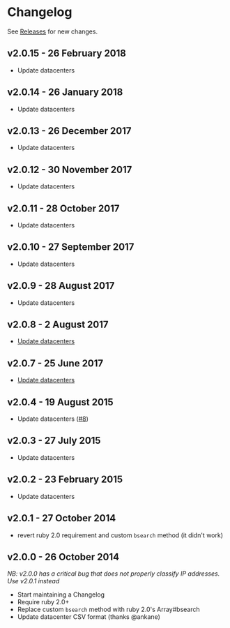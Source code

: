 # Changelog

See [Releases](https://github.com/kickstarter/ipcat-ruby/releases) for new
changes.

## v2.0.15 - 26 February 2018

- Update datacenters

## v2.0.14 - 26 January 2018

- Update datacenters

## v2.0.13 - 26 December 2017

- Update datacenters

## v2.0.12 - 30 November 2017

- Update datacenters

## v2.0.11 - 28 October 2017

- Update datacenters

## v2.0.10 - 27 September 2017

- Update datacenters

## v2.0.9 - 28 August 2017

- Update datacenters

## v2.0.8 - 2 August 2017

- [Update datacenters](https://github.com/kickstarter/ipcat-ruby/pull/19)

## v2.0.7 - 25 June 2017

- [Update datacenters](https://github.com/kickstarter/ipcat-ruby/pull/18)

## v2.0.4 - 19 August 2015

- Update datacenters ([#8](https://github.com/kickstarter/ipcat-ruby/pull/8))

## v2.0.3 - 27 July 2015

- Update datacenters

## v2.0.2 - 23 February 2015

- Update datacenters

## v2.0.1 - 27 October 2014

 - revert ruby 2.0 requirement and custom `bsearch` method (it didn't work)

## v2.0.0 - 26 October 2014
  *NB: v2.0.0 has a critical bug that does not properly classify IP addresses. Use v2.0.1 instead*

 - Start maintaining a Changelog
 - Require ruby 2.0+
 - Replace custom `bsearch` method with ruby 2.0's Array#bsearch
 - Update datacenter CSV format (thanks @ankane)
